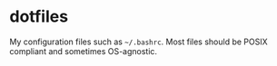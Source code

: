 # dotfiles
My configuration files such as ```~/.bashrc```. Most files should be POSIX compliant and sometimes OS-agnostic.
